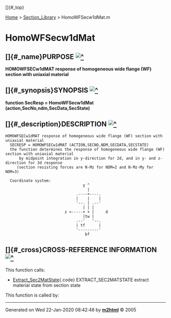 []{#_top}

<div>

[Home](../FEDEASLab.html) &gt; [Section\_Library](FEDEASLab.html) &gt;
HomoWFSecw1dMat.m

</div>

HomoWFSecw1dMat
===============

[]{#_name}PURPOSE [![\^](../up.png)](#_top)
-------------------------------------------

<div class="box">

**HOMOWFSECw1dMAT response of homogeneous wide flange (WF) section with
uniaxial material**

</div>

[]{#_synopsis}SYNOPSIS [![\^](../up.png)](#_top)
------------------------------------------------

<div class="box">

**function SecResp = HomoWFSecw1dMat
(action,SecNo,ndm,SecData,SecState)**

</div>

[]{#_description}DESCRIPTION [![\^](../up.png)](#_top)
------------------------------------------------------

<div class="fragment">

``` {.comment}
HOMOWFSECw1dMAT response of homogeneous wide flange (WF) section with uniaxial material    
  SECRESP = HOMOWFSECw1dMAT (ACTION,SECNO,NDM,SECDATA,SECSTATE)
  the function determines the response of homogeneous wide flange (WF) section with uniaxial material
      by midpoint integration in y-direction for 2d, and in y- and z- direction for 3d response
     (section resisting forces are N-Mz for NDM=2 and N-Mz-My for NDM=3)

  Coordinate system:
                                  y ^
                                    |
                               .----+----.
                               |    |    |
                               '--. | .--'
                                  | | |
                          z <-----+ + |     d
                                  |tw |
                               .--'   '--.
                               | tf      |
                               '---------'
                                   bf
```

</div>

[]{#_cross}CROSS-REFERENCE INFORMATION [![\^](../up.png)](#_top)
----------------------------------------------------------------

This function calls:

-   [Extract\_Sec2MatState](Extract_Sec2MatState.html "function MatState = Extract_Sec2MatState (m,as,SecState)"){.code}
    EXTRACT\_SEC2MATSTATE extract material state from section state

This function is called by:

------------------------------------------------------------------------

Generated on Wed 22-Jan-2020 08:42:48 by
**[m2html](http://www.artefact.tk/software/matlab/m2html/ "Matlab Documentation in HTML")**
© 2005
